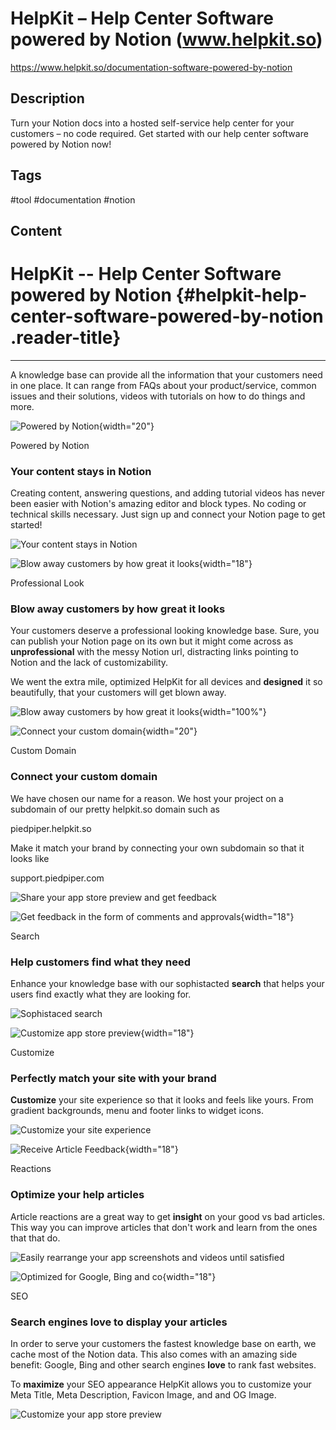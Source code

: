 # HelpKit – Help Center Software powered by Notion (www.helpkit.so)

<https://www.helpkit.so/documentation-software-powered-by-notion>

## Description

Turn your Notion docs into a hosted self-service help center for your customers – no code required. Get started with our help center software powered by Notion now!

## Tags

#tool #documentation #notion

## Content

# HelpKit -- Help Center Software powered by Notion {#helpkit-help-center-software-powered-by-notion .reader-title}

------------------------------------------------------------------------

A knowledge base can provide all the information that your customers
need in one place. It can range from FAQs about your product/service,
common issues and their solutions, videos with tutorials on how to do
things and more.

![Powered by Notion](https://img.icons8.com/color/144/000000/notion--v1.png){width="20"}

Powered by Notion

### Your content stays in Notion

Creating content, answering questions, and adding tutorial videos
has never been easier with Notion\'s amazing editor and block
types. No coding or technical skills necessary. Just sign up and
connect your Notion page to get started!

![Your content stays in Notion](https://www.helpkit.so/_nuxt/img/hk_kb_feature_notion.925d8b6.png)

![Blow away customers by how great it looks](https://img.icons8.com/material-outlined/96/4083F8/sparkling.png){width="18"}

Professional Look

### Blow away customers by how great it looks

Your customers deserve a professional looking knowledge base.
Sure, you can publish your Notion page on its own but it might
come across as
**unprofessional** with the messy Notion url, distracting links
pointing to Notion and the lack of customizability.

We
went the extra mile, optimized HelpKit for all devices and
**designed** it so beautifully, that your customers will get
blown away.

![Blow away customers by how great it looks](https://www.helpkit.so/_nuxt/img/hk_kb_feature_look.fb8be37.png){width="100%"}

![Connect your custom domain](https://img.icons8.com/ios/100/D13C09/globe--v2.png){width="20"}

Custom Domain

### Connect your custom domain

We have chosen our name for a reason. We host your project on a
subdomain of our pretty helpkit.so domain such as

piedpiper.helpkit.so

Make it match your brand by connecting your own subdomain so that
it looks like

support.piedpiper.com

![Share your app store preview and get feedback](https://www.helpkit.so/_nuxt/img/hk_kb_feature_domain.ac89896.png)

![Get feedback in the form of comments and approvals](https://img.icons8.com/ios-glyphs/30/0D9F6E/search--v1.png){width="18"}

Search

### Help customers find what they need

Enhance your knowledge base with our sophistacted
**search** that helps your users find exactly what they are
looking for.

![Sophistaced search](https://www.helpkit.so/_nuxt/img/hk_kb_feature_search.77d1d93.png)

![Customize app store preview](https://img.icons8.com/ios/96/6875F5/design--v2.png){width="18"}

Customize

### Perfectly match your site with your brand

**Customize** your site experience so that it looks and feels
like yours. From gradient backgrounds, menu and footer links to
widget icons.

![Customize your site experience](https://www.helpkit.so/_nuxt/img/hk_kb_feature_customize.9117c63.png)

![Receive Article Feedback](https://img.icons8.com/material-rounded/96/4083F8/thumb-up.png){width="18"}

Reactions

### Optimize your help articles

Article reactions are a great way to get **insight** on your
good vs bad articles. This way you can improve articles that don\'t
work and learn from the ones that that do.

![Easily rearrange your app screenshots and videos until satisfied](https://www.helpkit.so/_nuxt/img/hk_kb_feature_reactions.da5dfc1.png)

![Optimized for Google, Bing and co](https://img.icons8.com/material-sharp/96/6875F5/google-logo.png){width="18"}

SEO

### Search engines love to display your articles

In order to serve your customers the fastest knowledge base on
earth, we cache most of the Notion data. This also comes with an
amazing side benefit: Google, Bing and other search engines
**love**
to rank fast websites.

To **maximize** your SEO appearance HelpKit allows you to
customize your Meta Title, Meta Description, Favicon Image, and
and OG Image.

![Customize your app store preview](https://www.helpkit.so/_nuxt/img/hk_kb_feature_seo.5f9981e.png)
